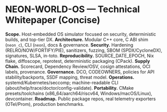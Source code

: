 # NEON-WORLD-OS — Technical Whitepaper (Concise)
**Scope.** Host-embedded OS simulator focused on security, deterministic builds, and top-tier DX.
**Architecture.** Modular C++ core, C ABI shim (`neon_c`), CLI (`neon`), docs & governance.
**Security.** Hardening (RELRO/NOW/FORTIFY/PIE), sanitizers, fuzzing, SBOM (SPDX/CycloneDX), signatures, SLSA, in-toto.
**Reproducibility.** SOURCE_DATE_EPOCH, Nix flake, diffoscope, reprotest, deterministic packaging (CPack).
**Supply Chain.** Scorecard, Dependency Review/OSV, cosign attestations, OCI labels, provenance.
**Governance.** DCO, CODEOWNERS, policies for API stability/backports, SSDF mapping, threat model.
**Operations.** systemd/Kubernetes/seccomp; machine-readable CLI (about/help/trace/doctor/config-validate).
**Portability.** CMake presets/toolchains (x86_64/aarch64/riscv64, Windows/macOS/Linux), devcontainer.
**Roadmap.** Public package repos, real telemetry exporters (OTel/Prom), production benchmarks.
